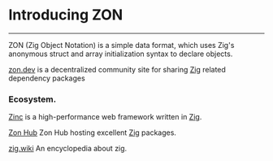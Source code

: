 # Introducing ZON

---

ZON (Zig Object Notation) is a simple data format, which uses Zig's anonymous struct and array initialization syntax to declare objects. 

[zon.dev](https://zon.dev/) is a decentralized community site for sharing [Zig](https://ziglang.org/) related dependency packages

### Ecosystem.

[Zinc](https://zinc.zon.dev/) is a high-performance web framework written in [Zig](https://ziglang.org/).

[Zon Hub](https://hub.zon.dev/) Zon Hub hosting excellent [Zig](https://ziglang.org/) packages.

[zig.wiki](http://www.zig.wiki/) An encyclopedia about zig.
